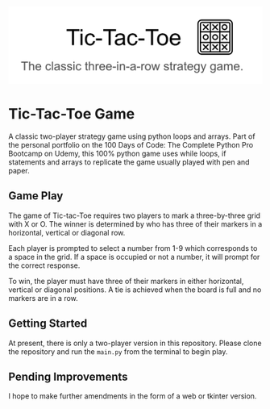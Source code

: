 ![tic-tac-toe banner](tic-tac-toe-banner.jpg)

# Tic-Tac-Toe Game

A classic two-player strategy game using python loops and arrays. 
Part of the personal portfolio on the 100 Days of Code: The Complete Python Pro Bootcamp on Udemy, this 100% python game uses while loops, if statements and arrays to replicate the game usually played with pen and paper. 
## Game Play

The game of Tic-tac-Toe requires two players to mark a three-by-three grid with X or O. The winner is determined by who has three of their markers in a horizontal, vertical or diagonal row. 

Each player is prompted to select a number from 1-9 which corresponds to a space in the grid. If a space is occupied or not a number, it will prompt for the correct response. 

To win, the player must have three of their markers in either horizontal, vertical or diagonal positions. A tie is achieved when the board is full and no markers are in a row. 
## Getting Started

At present, there is only a two-player version in this repository. 
Please clone the repository and run the `main.py` from the terminal to begin play. 
## Pending Improvements

I hope to make further amendments in the form of a web or tkinter version. 


